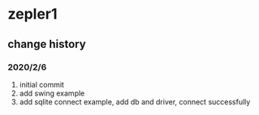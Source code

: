 # zepler1

## change history

### 2020/2/6
1. initial commit
2. add swing example
3. add sqlite connect example, add db and driver, 
    connect successfully